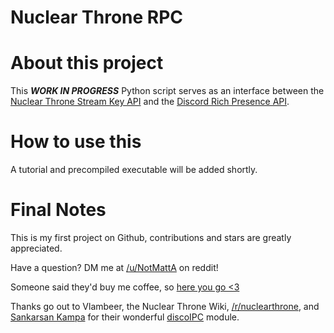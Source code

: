 # Nuclear Throne RPC


About this project
======
This **_WORK IN PROGRESS_** Python script serves as an interface between the [Nuclear Throne Stream Key API](https://nuclearthrone.com/streamkey/) and the [Discord Rich Presence API](https://discordapp.com/rich-presence).

How to use this
======
A tutorial and precompiled executable will be added shortly.

Final Notes
======
This is my first project on Github, contributions and stars are greatly appreciated.

Have a question? DM me at [/u/NotMattA](https://reddit.com/u/NotMattA) on reddit!

Someone said they'd buy me coffee, so [here you go <3](https://paypal.me/MattAlp)

Thanks go out to Vlambeer, the Nuclear Throne Wiki, [/r/nuclearthrone](https://reddit.com/r/nuclearthrone), and [Sankarsan Kampa](https://github.com/k3rn31p4nic) for their wonderful [discoIPC](https://github.com/k3rn31p4nic/discoIPC) module.